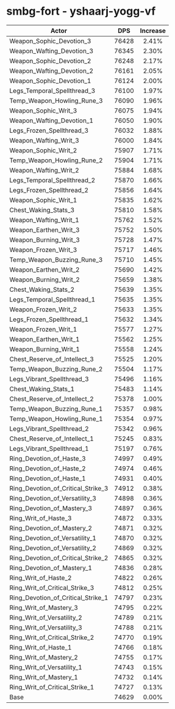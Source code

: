 # smbg-fort - yshaarj-yogg-vf
| Actor | DPS | Increase |
|---|:---:|:---:|
|Weapon_Sophic_Devotion_3|76428|2.41%|
|Weapon_Wafting_Devotion_3|76345|2.30%|
|Weapon_Sophic_Devotion_2|76248|2.17%|
|Weapon_Wafting_Devotion_2|76161|2.05%|
|Weapon_Sophic_Devotion_1|76124|2.00%|
|Legs_Temporal_Spellthread_3|76100|1.97%|
|Temp_Weapon_Howling_Rune_3|76090|1.96%|
|Weapon_Sophic_Writ_3|76075|1.94%|
|Weapon_Wafting_Devotion_1|76050|1.90%|
|Legs_Frozen_Spellthread_3|76032|1.88%|
|Weapon_Wafting_Writ_3|76000|1.84%|
|Weapon_Sophic_Writ_2|75907|1.71%|
|Temp_Weapon_Howling_Rune_2|75904|1.71%|
|Weapon_Wafting_Writ_2|75884|1.68%|
|Legs_Temporal_Spellthread_2|75870|1.66%|
|Legs_Frozen_Spellthread_2|75856|1.64%|
|Weapon_Sophic_Writ_1|75835|1.62%|
|Chest_Waking_Stats_3|75810|1.58%|
|Weapon_Wafting_Writ_1|75762|1.52%|
|Weapon_Earthen_Writ_3|75752|1.50%|
|Weapon_Burning_Writ_3|75728|1.47%|
|Weapon_Frozen_Writ_3|75717|1.46%|
|Temp_Weapon_Buzzing_Rune_3|75710|1.45%|
|Weapon_Earthen_Writ_2|75690|1.42%|
|Weapon_Burning_Writ_2|75659|1.38%|
|Chest_Waking_Stats_2|75639|1.35%|
|Legs_Temporal_Spellthread_1|75635|1.35%|
|Weapon_Frozen_Writ_2|75633|1.35%|
|Legs_Frozen_Spellthread_1|75632|1.34%|
|Weapon_Frozen_Writ_1|75577|1.27%|
|Weapon_Earthen_Writ_1|75562|1.25%|
|Weapon_Burning_Writ_1|75558|1.24%|
|Chest_Reserve_of_Intellect_3|75525|1.20%|
|Temp_Weapon_Buzzing_Rune_2|75504|1.17%|
|Legs_Vibrant_Spellthread_3|75496|1.16%|
|Chest_Waking_Stats_1|75483|1.14%|
|Chest_Reserve_of_Intellect_2|75378|1.00%|
|Temp_Weapon_Buzzing_Rune_1|75357|0.98%|
|Temp_Weapon_Howling_Rune_1|75354|0.97%|
|Legs_Vibrant_Spellthread_2|75342|0.96%|
|Chest_Reserve_of_Intellect_1|75245|0.83%|
|Legs_Vibrant_Spellthread_1|75197|0.76%|
|Ring_Devotion_of_Haste_3|74997|0.49%|
|Ring_Devotion_of_Haste_2|74974|0.46%|
|Ring_Devotion_of_Haste_1|74931|0.40%|
|Ring_Devotion_of_Critical_Strike_3|74912|0.38%|
|Ring_Devotion_of_Versatility_3|74898|0.36%|
|Ring_Devotion_of_Mastery_3|74897|0.36%|
|Ring_Writ_of_Haste_3|74872|0.33%|
|Ring_Devotion_of_Mastery_2|74871|0.32%|
|Ring_Devotion_of_Versatility_1|74870|0.32%|
|Ring_Devotion_of_Versatility_2|74869|0.32%|
|Ring_Devotion_of_Critical_Strike_2|74865|0.32%|
|Ring_Devotion_of_Mastery_1|74836|0.28%|
|Ring_Writ_of_Haste_2|74822|0.26%|
|Ring_Writ_of_Critical_Strike_3|74812|0.25%|
|Ring_Devotion_of_Critical_Strike_1|74797|0.23%|
|Ring_Writ_of_Mastery_3|74795|0.22%|
|Ring_Writ_of_Versatility_2|74789|0.21%|
|Ring_Writ_of_Versatility_3|74788|0.21%|
|Ring_Writ_of_Critical_Strike_2|74770|0.19%|
|Ring_Writ_of_Haste_1|74766|0.18%|
|Ring_Writ_of_Mastery_2|74755|0.17%|
|Ring_Writ_of_Versatility_1|74743|0.15%|
|Ring_Writ_of_Mastery_1|74732|0.14%|
|Ring_Writ_of_Critical_Strike_1|74727|0.13%|
|Base|74629|0.00%|
